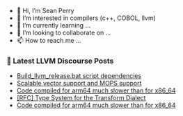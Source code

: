 - 👋 Hi, I’m Sean Perry
- 👀 I’m interested in compilers (c++, COBOL, llvm)
- 🌱 I’m currently learning ...
- 💞️ I’m looking to collaborate on ...
- 📫 How to reach me ...

<!---
s66perry/s66perry is a ✨ special ✨ repository because its `README.md` (this file) appears on your GitHub profile.
You can click the Preview link to take a look at your changes.
--->
### 📕 Latest LLVM Discourse Posts

<!-- DISCOURSE-LLVM:START -->
- [Build_llvm_release.bat script dependencies](https://discourse.llvm.org/t/build-llvm-release-bat-script-dependencies/65657#post_17)
- [Scalable vector support and MOPS support](https://discourse.llvm.org/t/scalable-vector-support-and-mops-support/65522#post_15)
- [Code compiled for arm64 much slower than for x86_64](https://discourse.llvm.org/t/code-compiled-for-arm64-much-slower-than-for-x86-64/65680#post_17)
- [[RFC] Type System for the Transform Dialect](https://discourse.llvm.org/t/rfc-type-system-for-the-transform-dialect/65702#post_1)
- [Code compiled for arm64 much slower than for x86_64](https://discourse.llvm.org/t/code-compiled-for-arm64-much-slower-than-for-x86-64/65680#post_16)
<!-- DISCOURSE-LLVM:END -->
